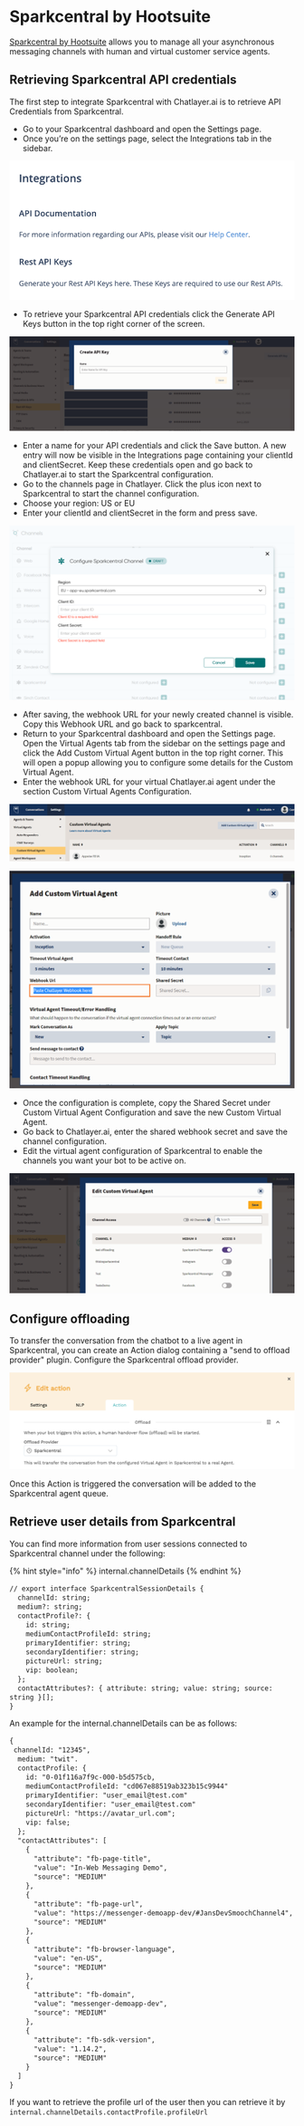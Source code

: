 # Sparkcentral by Hootsuite

[Sparkcentral by Hootsuite](https://sparkcentral.com) allows you to manage all your asynchronous messaging channels with human and virtual customer service agents.

## Retrieving Sparkcentral API credentials

The first step to integrate Sparkcentral with Chatlayer.ai is to retrieve API Credentials from Sparkcentral.&#x20;

* Go to your Sparkcentral dashboard and open the Settings page.&#x20;
* Once you’re on the settings page, select the Integrations tab in the sidebar.&#x20;

![](<../../.gitbook/assets/image (282).png>)

* To retrieve your Sparkcentral API credentials click the Generate API Keys button in the top right corner of the screen.&#x20;

![](<../../.gitbook/assets/image (674) (1) (1) (1) (1).png>)

* Enter a name for your API credentials and click the Save button. A new entry will now be visible in the Integrations page containing your clientId and clientSecret. Keep these credentials open and go back to Chatlayer.ai to start the Sparkcentral configuration.
* Go to the channels page in Chatlayer. Click the plus icon next to Sparkcentral to start the channel configuration.&#x20;
* Choose your region: US or EU
* Enter your clientId and clientSecret in the form and press save.

![](<../../.gitbook/assets/image (676) (1) (1) (1).png>)

* After saving, the webhook URL for your newly created channel is visible. Copy this Webhook URL and go back to sparkcentral.
* Return to your Sparkcentral dashboard and open the Settings page. Open the Virtual Agents tab from the sidebar on the settings page and click the Add Custom Virtual Agent button in the top right corner. This will open a popup allowing you to configure some details for the Custom Virtual Agent.&#x20;
* Enter the webhook URL for your virtual Chatlayer.ai agent under the section Custom Virtual Agents Configuration.&#x20;

![](<../../.gitbook/assets/image (677) (1) (1) (1).png>)

![](<../../.gitbook/assets/image (675) (1) (1).png>)

* Once the configuration is complete, copy the Shared Secret under Custom Virtual Agent Configuration and save the new Custom Virtual Agent.
* Go back to Chatlayer.ai, enter the shared webhook secret and save the channel configuration.
* Edit the virtual agent configuration of Sparkcentral to enable the channels you want your bot to be active on.

![](<../../.gitbook/assets/image (672) (1) (1) (1).png>)

## Configure offloading

To transfer the conversation from the chatbot to a live agent in Sparkcentral, you can create an Action dialog containing a "send to offload provider" plugin. Configure the Sparkcentral offload provider.

![](<../../.gitbook/assets/image (288).png>)

Once this Action is triggered the conversation will be added to the Sparkcentral agent queue.

## Retrieve user details from Sparkcentral

You can find more information from user sessions connected to Sparkcentral channel under the following: &#x20;

{% hint style="info" %}
internal.channelDetails
{% endhint %}

```
// export interface SparkcentralSessionDetails {
  channelId: string;
  medium?: string;
  contactProfile?: {
    id: string;
    mediumContactProfileId: string;
    primaryIdentifier: string;
    secondaryIdentifier: string;
    pictureUrl: string;
    vip: boolean;
  };
  contactAttributes?: { attribute: string; value: string; source: string }[];
}
```

An example for the internal.channelDetails can be as follows:

```
{
 channelId: "12345",
  medium: "twit".
  contactProfile: {
    id: "0-01f116a7f9c-000-b5d575cb,
    mediumContactProfileId: "cd067e88519ab323b15c9944"
    primaryIdentifier: "user_email@test.com"
    secondaryIdentifier: "user_email@test.com"
    pictureUrl: "https://avatar_url.com";
    vip: false;
  };
  "contactAttributes": [
    {
      "attribute": "fb-page-title",
      "value": "In-Web Messaging Demo",
      "source": "MEDIUM"
    },
    {
      "attribute": "fb-page-url",
      "value": "https://messenger-demoapp-dev/#JansDevSmoochChannel4",
      "source": "MEDIUM"
    },
    {
      "attribute": "fb-browser-language",
      "value": "en-US",
      "source": "MEDIUM"
    },
    {
      "attribute": "fb-domain",
      "value": "messenger-demoapp-dev",
      "source": "MEDIUM"
    },
    {
      "attribute": "fb-sdk-version",
      "value": "1.14.2",
      "source": "MEDIUM"
    }
  ]
}
```

If you want to retrieve the profile url of the user then you can retrieve it by `internal.channelDetails.contactProfile.profileUrl`

